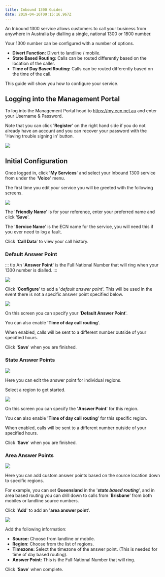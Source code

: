 ```yaml
---
title: Inbound 1300 Guides
date: 2019-04-16T09:15:16.967Z
---
```

An Inbound 1300 service allows customers to call your business from anywhere in Australia by dialling a single, national 1300 or 1800 number.

Your 1300 number can be configured with a number of options.

* **Divert Function:** Divert to landline / mobile.
* **State Based Routing:** Calls can be routed differently based on the location of the caller.
* **Time of Day Based Routing:** Calls can be routed differently based on the time of the call.

This guide will show you how to configure your service.

## Logging into the Management Portal

To log into the Management Portal head to <https://my.ecn.net.au> and enter your Username & Password.

Note that you can click '**Register**' on the right hand side if you do not already have an account and you can recover your password with the 'Having trouble signing in' button.

![](/images/screen-shot-2019-04-15-at-2.49.17-pm.png)

## Initial Configuration

Once logged in, click '**My Services**' and select your Inbound 1300 service from under the '**Voice**' menu.

The first time you edit your service you will be greeted with the following screens.

<img style="width: auto; height: auto;" src="/images/inbound1300-2.png">

The '**Friendly Name**' is for your reference, enter your preferred name and click '**Save**'.

The '**Service Name**' is the ECN name for the service, you will need this if you ever need to log a fault.

Click '**Call Data**' to view your call history.

### Default Answer Point

::: tip
An '**Answer Point**' is the Full National Number that will ring when your 1300 number is dialled.
:::

<img style="width: auto; height: auto;" src="/images/inbound1300-3.png">



Click '**Configure**' to add a '_default answer point_'. This will be used in the event there is not a specific answer point specified below.

<img style="width: auto; height: auto;" src="/images/inbound1300-6.png">

On this screen you can specify your '**Default Answer Point**'.

You can also enable '**Time of day call routing**'.

When enabled, calls will be sent to a different number outside of your specified hours.

Click '**Save**' when you are finished.

### State Answer Points

<img style="width: auto; height: auto;" src="/images/inbound1300-4.png">

Here you can edit the answer point for individual regions.

Select a region to get started.

<img style="width: auto; height: auto;" src="/images/inbound1300-7.png">

On this screen you can specify the '**Answer Point**' for this region.

You can also enable '**Time of day call routing**' for this specific region.

When enabled, calls will be sent to a different number outside of your specified hours.

Click '**Save**' when you are finished.

### Area Answer Points

<img style="width: auto; height: auto;" src="/images/inbound1300-5.png">

Here you can add custom answer points based on the source location down to specific regions. 

For example, you can set **Queensland** in the '_**state based routing**_', and in area based routing you can drill down to calls from '**Brisbane**' from both mobiles or landline source numbers.

Click '**Add**' to add an '**area answer point**'.

<img style="width: auto; height: auto;" src="/images/inbound1300-8.png">

Add the following information:
* **Source:** Choose from landline or mobile.
* **Region:** Choose from the list of regions.
* **Timezone:** Select the timezone of the answer point. (This is needed for time of day based routing).
* **Answer Point:** This is the Full National Number that will ring.

Click '**Save**' when complete.
